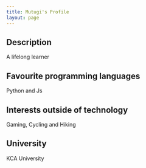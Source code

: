 ```yaml
---
title: Mutugi's Profile
layout: page
---
```


## Description
A lifelong learner

## Favourite programming languages

Python and Js


## Interests outside of technology

Gaming,  Cycling and Hiking

## University

KCA University